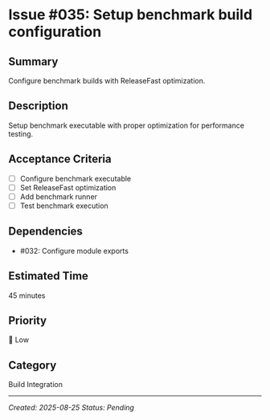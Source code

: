 # Issue #035: Setup benchmark build configuration

## Summary
Configure benchmark builds with ReleaseFast optimization.

## Description
Setup benchmark executable with proper optimization for performance testing.

## Acceptance Criteria
- [ ] Configure benchmark executable
- [ ] Set ReleaseFast optimization
- [ ] Add benchmark runner
- [ ] Test benchmark execution

## Dependencies
- #032: Configure module exports

## Estimated Time
45 minutes

## Priority
🔵 Low

## Category
Build Integration

---
*Created: 2025-08-25*
*Status: Pending*
